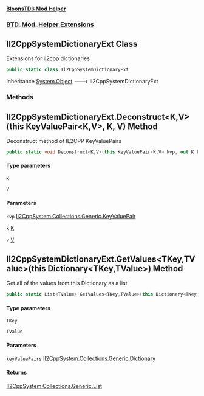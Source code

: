#### [BloonsTD6 Mod Helper](README.md 'README')
### [BTD_Mod_Helper.Extensions](README.md#BTD_Mod_Helper.Extensions 'BTD_Mod_Helper.Extensions')

## Il2CppSystemDictionaryExt Class

Extensions for il2cpp dictionaries

```csharp
public static class Il2CppSystemDictionaryExt
```

Inheritance [System.Object](https://docs.microsoft.com/en-us/dotnet/api/System.Object 'System.Object') &#129106; Il2CppSystemDictionaryExt
### Methods

<a name='BTD_Mod_Helper.Extensions.Il2CppSystemDictionaryExt.Deconstruct_K,V_(thisKeyValuePair_K,V_,K,V)'></a>

## Il2CppSystemDictionaryExt.Deconstruct<K,V>(this KeyValuePair<K,V>, K, V) Method

Deconstruct method of IL2CPP KeyValuePairs

```csharp
public static void Deconstruct<K,V>(this KeyValuePair<K,V> kvp, out K k, out V v);
```
#### Type parameters

<a name='BTD_Mod_Helper.Extensions.Il2CppSystemDictionaryExt.Deconstruct_K,V_(thisKeyValuePair_K,V_,K,V).K'></a>

`K`

<a name='BTD_Mod_Helper.Extensions.Il2CppSystemDictionaryExt.Deconstruct_K,V_(thisKeyValuePair_K,V_,K,V).V'></a>

`V`
#### Parameters

<a name='BTD_Mod_Helper.Extensions.Il2CppSystemDictionaryExt.Deconstruct_K,V_(thisKeyValuePair_K,V_,K,V).kvp'></a>

`kvp` [Il2CppSystem.Collections.Generic.KeyValuePair](https://docs.microsoft.com/en-us/dotnet/api/Il2CppSystem.Collections.Generic.KeyValuePair 'Il2CppSystem.Collections.Generic.KeyValuePair')

<a name='BTD_Mod_Helper.Extensions.Il2CppSystemDictionaryExt.Deconstruct_K,V_(thisKeyValuePair_K,V_,K,V).k'></a>

`k` [K](BTD_Mod_Helper.Extensions.Il2CppSystemDictionaryExt.md#BTD_Mod_Helper.Extensions.Il2CppSystemDictionaryExt.Deconstruct_K,V_(thisKeyValuePair_K,V_,K,V).K 'BTD_Mod_Helper.Extensions.Il2CppSystemDictionaryExt.Deconstruct<K,V>(this KeyValuePair<K,V>, K, V).K')

<a name='BTD_Mod_Helper.Extensions.Il2CppSystemDictionaryExt.Deconstruct_K,V_(thisKeyValuePair_K,V_,K,V).v'></a>

`v` [V](BTD_Mod_Helper.Extensions.Il2CppSystemDictionaryExt.md#BTD_Mod_Helper.Extensions.Il2CppSystemDictionaryExt.Deconstruct_K,V_(thisKeyValuePair_K,V_,K,V).V 'BTD_Mod_Helper.Extensions.Il2CppSystemDictionaryExt.Deconstruct<K,V>(this KeyValuePair<K,V>, K, V).V')

<a name='BTD_Mod_Helper.Extensions.Il2CppSystemDictionaryExt.GetValues_TKey,TValue_(thisDictionary_TKey,TValue_)'></a>

## Il2CppSystemDictionaryExt.GetValues<TKey,TValue>(this Dictionary<TKey,TValue>) Method

Get all of the values from this Dictionary as a list

```csharp
public static List<TValue> GetValues<TKey,TValue>(this Dictionary<TKey,TValue> keyValuePairs);
```
#### Type parameters

<a name='BTD_Mod_Helper.Extensions.Il2CppSystemDictionaryExt.GetValues_TKey,TValue_(thisDictionary_TKey,TValue_).TKey'></a>

`TKey`

<a name='BTD_Mod_Helper.Extensions.Il2CppSystemDictionaryExt.GetValues_TKey,TValue_(thisDictionary_TKey,TValue_).TValue'></a>

`TValue`
#### Parameters

<a name='BTD_Mod_Helper.Extensions.Il2CppSystemDictionaryExt.GetValues_TKey,TValue_(thisDictionary_TKey,TValue_).keyValuePairs'></a>

`keyValuePairs` [Il2CppSystem.Collections.Generic.Dictionary](https://docs.microsoft.com/en-us/dotnet/api/Il2CppSystem.Collections.Generic.Dictionary 'Il2CppSystem.Collections.Generic.Dictionary')

#### Returns
[Il2CppSystem.Collections.Generic.List](https://docs.microsoft.com/en-us/dotnet/api/Il2CppSystem.Collections.Generic.List 'Il2CppSystem.Collections.Generic.List')